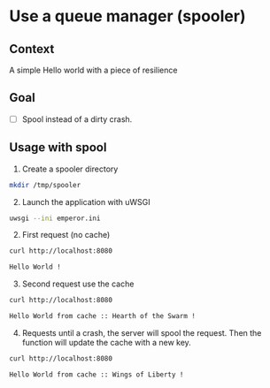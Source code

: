 # Use a queue manager (spooler)
## Context
A simple Hello world with a piece of resilience

## Goal
- [ ] Spool instead of a dirty crash.

## Usage with spool
1. Create a spooler directory
```bash
mkdir /tmp/spooler
```

2. Launch the application with uWSGI
```bash
uwsgi --ini emperor.ini
```

2. First request (no cache)
```bash
curl http://localhost:8080

Hello World !
```

3. Second request use the cache
```bash
curl http://localhost:8080

Hello World from cache :: Hearth of the Swarm !
```

4. Requests until a crash, the server will spool the request. Then the function will update the cache with a new key.
```bash
curl http://localhost:8080

Hello World from cache :: Wings of Liberty !
```
